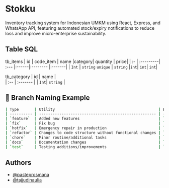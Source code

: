# Stokku

Inventory tracking system for Indonesian UMKM using React, Express, and WhatsApp API, featuring automated stock/expiry notifications to reduce loss and improve micro-enterprise sustainability.

## Table SQL

tb_items
| id | code_item | name |category| quantity | price|
| :- | :---------| :--- |:------|:-------- |:-------|
| `Int` | `string` `unique` | `string` |`int`| `int`| `int`|

tb_category
| id | name |  
| :-- | :------- |
| `Int`| `string` |

## 🌿 Branch Naming Example

```bash
| Type       | Utility                                              | Example                                     |
| ---------- | ---------------------------------------------------- | ------------------------------------------- |
| `feature`  | Added new features                                   | `feature/login-page`, `feature/invoice-api` |
| `fix`      | Fix bug                                              | `fix/cart-total`, `fix/login-error`         |
| `hotfix`   | Emergency repair in production                       | `hotfix/api-timeout`, `hotfix/logo-typo`    |
| `refactor` | Changes to code structure without functional changes | `refactor/auth-service`, `refactor/ui-form` |
| `chore`    | Minor routine/additional tasks                       | `chore/update-deps`, `chore/lint-config`    |
| `docs`     | Documentation changes                                | `docs/readme-update`, `docs/api-guide`      |
| `test`     | Testing additions/improvements                       | `test/login-validation`, `test/cart-flow`   |
```

## Authors

- [@pasteprosmana](https://www.github.com/mamsky)
- [@tajjudinaulia](https://github.com/Tajjahaadiin)
